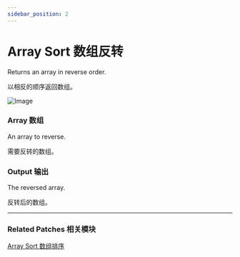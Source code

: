 ```yaml
---
sidebar_position: 2
---
```


# Array Sort 数组反转

Returns an array in reverse order.

以相反的顺序返回数组。

![Image](https://s3.us-west-2.amazonaws.com/secure.notion-static.com/4008b5a6-68f8-4a86-b21c-ae33a3478fba/Untitled.png?X-Amz-Algorithm=AWS4-HMAC-SHA256&X-Amz-Content-Sha256=UNSIGNED-PAYLOAD&X-Amz-Credential=AKIAT73L2G45EIPT3X45%2F20220602%2Fus-west-2%2Fs3%2Faws4_request&X-Amz-Date=20220602T164441Z&X-Amz-Expires=86400&X-Amz-Signature=ec572eb59307d839ec1c085b47bb8b1a0c906907a1edc570760d350781311804&X-Amz-SignedHeaders=host&response-content-disposition=filename%20%3D%22Untitled.png%22&x-id=GetObject)

### Array 数组

An array to reverse.

需要反转的数组。

### Output 输出

The reversed array.

反转后的数组。

------

### Related Patches 相关模块

[Array Sort 数组排序](./Array%20Sort)
